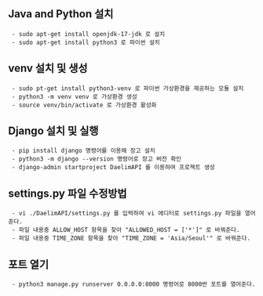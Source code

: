 ## Java and Python 설치
```
 - sudo apt-get install openjdk-17-jdk 로 설치
 - sudo apt-get install python3 로 파이썬 설치
```

## venv 설치 및 생성
```
 - sudo pt-get install python3-venv 로 파이썬 가상환경을 제공하는 모듈 설치
 - python3 -m venv venv 로 가상환경 생성
 - source venv/bin/activate 로 가상환경 활성화
```

## Django 설치 및 실행
```
 - pip install django 명령어를 이용해 장고 설치
 - python3 -m django --version 명령어로 장고 버전 확인
 - django-admin startproject DaelimAPI 를 이용하여 프로젝트 생성
```

## settings.py 파일 수정방법
```
 - vi ./DaelimAPI/settings.py 를 입력하여 vi 에디터로 settings.py 파일을 열어준다.
 - 파일 내용중 ALLOW_HOST 항목을 찾아 "ALLOWED_HOST = ['*']" 로 바꿔준다.
 - 파일 내용중 TIME_ZONE 항목을 찾아 "TIME_ZONE = 'Asia/Seoul'" 로 바꿔준다.
```

## 포트 열기
```
 - python3 manage.py runserver 0.0.0.0:8000 명령어로 8000번 포트를 열어준다.
```
